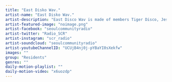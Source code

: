```yaml
---
title: "East Disko Wav."	
artist-name: "East Disko Wav."	
artist-description: "East Disco Wav is made of members Tiger Disco, Jesse You, Baxa, Jumno and Mellan, a collective playing a wide range of Disco that transcends beyond a specific national or ethnic group, the crew shine clear with their individual tastes and preferences, effortlessly working as one."	
artist-featured-image: "noimage.png"	
artist-facebook: "seoulcommunityradio"	
artist-twitter: "Radio_SCR"	
artist-instagram: "scr_radio"	
artist-soundcloud: "seoulcommunityradio"	
artist-youtubeChannelID: "UCUjB4nj0j-pYBaYI0sXekfw"	
images: ""	
group: "Residents"	
genres: ""	
daily-motion-playlist: ""	
daily-motion-video: "x6uozdp"		
---
```


